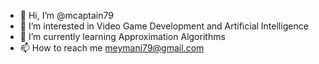 - 👋 Hi, I’m @mcaptain79
- 👀 I’m interested in Video Game Development and Artificial Intelligence
- 🌱 I’m currently learning Approximation Algorithms
- 📫 How to reach me meymani79@gmail.com

<!---
mcaptain79/mcaptain79 is a ✨ special ✨ repository because its `README.md` (this file) appears on your GitHub profile.
You can click the Preview link to take a look at your changes.
--->
